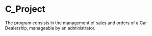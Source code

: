 # C_Project
The program consists in the management of sales and orders of a Car Dealership, manageable by an administrator.
